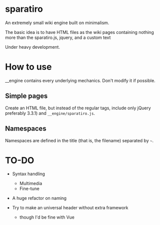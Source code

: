 # sparatiro
An extremely small wiki engine built on minimalism.

The basic idea is to have HTML files as the wiki pages containing nothing more than the sparatiro.js, jquery, and a custom text

Under heavy development.

# How to use

__engine contains every underlying mechanics. Don't modify it if possible.

## Simple pages

Create an HTML file, but instead of the regular tags, include only jQuery preferably 3.3.1) and `__engine/sparatiro.js`.

## Namespaces

Namespaces are defined in the title (that is, the filename) separated by `~`.


# TO-DO

* Syntax handling
    * Multimedia
    * Fine-tune

* A huge refactor on naming

* Try to make an universal header without extra framework
    * though I'd be fine with Vue